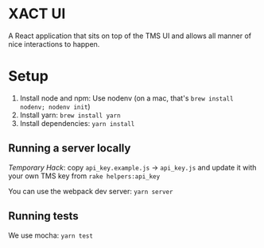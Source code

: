 XACT UI
=======

A React application that sits on top of the TMS UI and allows all manner of nice interactions to happen.

# Setup

1. Install node and npm: Use nodenv (on a mac, that's `brew install nodenv; nodenv init`)
2. Install yarn: `brew install yarn`
3. Install dependencies: `yarn install`

## Running a server locally

_Temporary Hack_: copy `api_key.example.js` -> `api_key.js` and update it with your own TMS key from `rake helpers:api_key`

You can use the webpack dev server: `yarn server`

## Running tests 
We use mocha: `yarn test`
